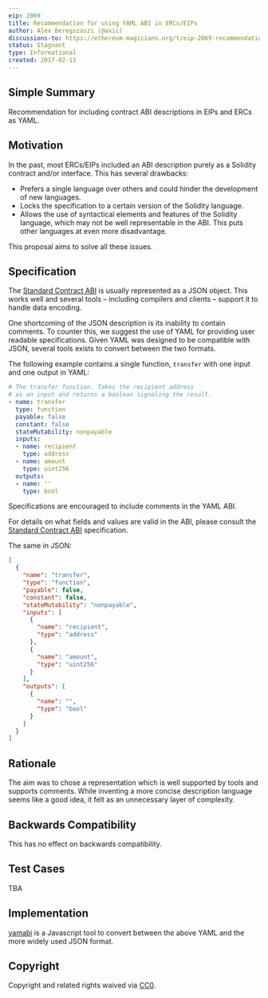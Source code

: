 ```yaml
---
eip: 2069
title: Recommendation for using YAML ABI in ERCs/EIPs
author: Alex Beregszaszi (@axic)
discussions-to: https://ethereum-magicians.org/t/eip-2069-recommendation-for-using-yaml-abi-in-specifications/3347
status: Stagnant
type: Informational
created: 2017-02-11
---
```


## Simple Summary

Recommendation for including contract ABI descriptions in EIPs and ERCs as YAML.

## Motivation

In the past, most ERCs/EIPs included an ABI description purely as a Solidity contract and/or interface. This has several drawbacks:
- Prefers a single language over others and could hinder the development of new languages.
- Locks the specification to a certain version of the Solidity language.
- Allows the use of syntactical elements and features of the Solidity language, which may not be well representable in the ABI. This puts other languages at even more disadvantage.

This proposal aims to solve all these issues.

## Specification

The [Standard Contract ABI][] is usually represented as a JSON object.  This works well and several tools – including compilers and clients – support it to handle data encoding.

One shortcoming of the JSON description is its inability to contain comments.  To counter this, we suggest the use of YAML for providing user readable specifications.  Given YAML was designed to be compatible with JSON, several tools exists to convert between the two formats.

The following example contains a single function, `transfer` with one input and one output in YAML:

```yaml
# The transfer function. Takes the recipient address
# as an input and returns a boolean signaling the result.
- name: transfer
  type: function
  payable: false
  constant: false
  stateMutability: nonpayable
  inputs:
  - name: recipient
    type: address
  - name: amount
    type: uint256
  outputs:
  - name: ''
    type: bool
```

Specifications are encouraged to include comments in the YAML ABI.

For details on what fields and values are valid in the ABI, please consult the [Standard Contract ABI][] specification.

The same in JSON:

```json
[
  {
    "name": "transfer",
    "type": "function",
    "payable": false,
    "constant": false,
    "stateMutability": "nonpayable",
    "inputs": [
      {
        "name": "recipient",
        "type": "address"
      },
      {
        "name": "amount",
        "type": "uint256"
      }
    ],
    "outputs": [
      {
        "name": "",
        "type": "bool"
      }
    ]
  }
]
```

## Rationale

The aim was to chose a representation which is well supported by tools and supports comments. While inventing a more concise description language seems like a good idea, it felt as an unnecessary layer of complexity.

## Backwards Compatibility

This has no effect on backwards compatibility.

## Test Cases

TBA

## Implementation

[yamabi][] is a Javascript tool to convert between the above YAML and the more widely used JSON format.

## Copyright

Copyright and related rights waived via [CC0](https://creativecommons.org/publicdomain/zero/1.0/).

[Standard Contract ABI]: https://solidity.readthedocs.io/en/latest/abi-spec.html
[yamabi]: https://github.com/axic/yamabi/
